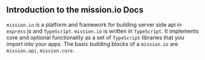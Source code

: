 ## Introduction to the mission.io Docs

`mission.io` is a platform and framework for building server side api in `express` js and `TypeScript`. `mission.io` is written in `TypeScript`. It implements core and optional functionality as a set of `TypeScript` libraries that you import into your apps. The basic building blocks of a `mission.io` are `mission.api`, `mission.core`.

